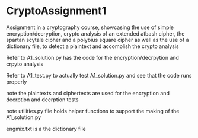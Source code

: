 # CryptoAssignment1
Assignment in a cryptography course, showcasing the use of simple encryption/decryption, crypto analysis
of an extended atbash cipher, the spartan scytale cipher and a polybius square cipher
as well as the use of a dictionary file, to detect a plaintext and accomplish the crypto analysis

Refer to A1_solution.py
has the code for the encryption/decrpytion and crpyto analysis

Refer to A1_test.py
to actually test A1_solution.py and see that the code runs properly

note the plaintexts and ciphertexts are used for the encryption and decrption and decrption tests

note utilities.py file holds helper functions to support the making of the A1_solution.py

engmix.txt is a the dictionary file
